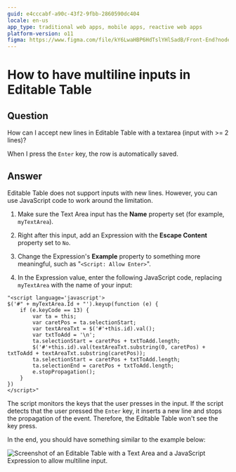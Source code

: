 ```yaml
---
guid: e4cccabf-a90c-43f2-9fbb-2860590dc404
locale: en-us
app_type: traditional web apps, mobile apps, reactive web apps
platform-version: o11
figma: https://www.figma.com/file/kY6LwaHBP6HdTslYHlSadB/Front-End?node-id=844:51
---
```


# How to have multiline inputs in Editable Table

## Question

How can I accept new lines in Editable Table with a textarea (input with >= 2 lines)?

When I press the `Enter` key, the row is automatically saved.

## Answer

Editable Table does not support inputs with new lines. However, you can use JavaScript code to work around the limitation.

1. Make sure the Text Area input has the **Name** property set (for example, `myTextArea`).

2. Right after this input, add an Expression with the **Escape Content** property set to `No`.

3. Change the Expression's **Example** property to something more meaningful, such as "`<Script: Allow Enter>`".

4. In the Expression value, enter the following JavaScript code, replacing `myTextArea` with the name of your input:

```
"<script language='javascript'>  
$('#" + myTextArea.Id + "').keyup(function (e) { 
    if (e.keyCode == 13) {
        var ta = this;  
        var caretPos = ta.selectionStart;   
        var textAreaTxt = $('#'+this.id).val();   
        var txtToAdd = '\n';  
        ta.selectionStart = caretPos + txtToAdd.length;   
        $('#'+this.id).val(textAreaTxt.substring(0, caretPos) + txtToAdd + textAreaTxt.substring(caretPos));
        ta.selectionStart = caretPos + txtToAdd.length;   
        ta.selectionEnd = caretPos + txtToAdd.length;   
        e.stopPropagation();  
    }
})
</script>"  
```

The script monitors the keys that the user presses in the input. If the script detects that the user pressed the `Enter` key, it inserts a new line and stops the propagation of the event. Therefore, the Editable Table won't see the key press.

In the end, you should have something similar to the example below:

![Screenshot of an Editable Table with a Text Area and a JavaScript Expression to allow multiline input.](images/How-to-have-multiline-inputs-in-Editable-Table-0.png "Editable Table with Text Area and JavaScript Expression")
